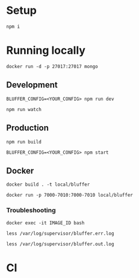 # Setup
```
npm i
```

# Running locally

```docker run -d -p 27017:27017 mongo```

##

## Development
```BLUFFER_CONFIG=<YOUR_CONFIG> npm run dev```

```npm run watch```

## Production
```npm run build```

```BLUFFER_CONFIG=<YOUR_CONFIG> npm start```

## Docker

```docker build . -t local/bluffer```

```docker run -p 7000-7010:7000-7010 local/bluffer```

### Troubleshooting

```docker exec -it IMAGE_ID bash```

```less /var/log/supervisor/bluffer.err.log```

```less /var/log/supervisor/bluffer.out.log```


# CI
